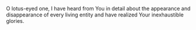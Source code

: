 O lotus-eyed one, I have heard from You in detail about the appearance and disappearance of every living entity and have realized Your inexhaustible glories.